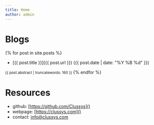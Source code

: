 ```yaml
---
title: Home
author: admin
---
```


# Blogs

{% for post in site.posts %}
- [{{ post.title }}]({{ post.url }}) ({{ post.date | date: "%Y %B %d" }}) <br>
<small>
{{ post.abstract | truncatewords: 160 }}
</small>
{% endfor %}


<br>

# Resources

- github: [https://github.com/Clussys]()
- webpage: [https://clussys.com]()
- contact: [info@clussys.com]()